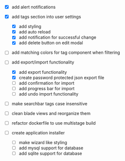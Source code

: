 - [x] add alert notifications

- [x] add tags section into user settings
    - [x] add styling
    - [x] add auto reload
    - [x] add notification for successful change
    - [x] add delete button on edit modal

- [ ] add matching colors for tag component when filtering

- [ ] add export/import functionality
    - [x] add export functionality
    - [x] create password protected json export file
    - [ ] add confirmation for import
    - [ ] add progress bar for import
    - [ ] add undo import functionality

- [ ] make searchbar tags case insensitive

- [ ] clean blade views and reorganize them

- [ ] refactor dockerfile to use multistage build

- [ ] create application installer
    - [ ] make wizard like styling
    - [ ] add mysql support for database
    - [ ] add sqlite support for database